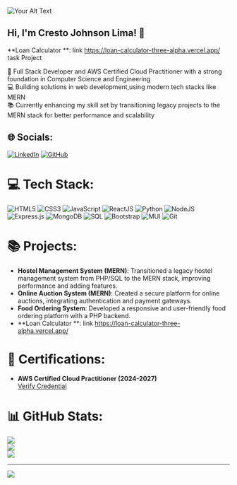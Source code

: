 ![Your Alt Text](assets/crestolima.gif)

## Hi, I'm Cresto Johnson Lima! 👋
**Loan Calculator **: link https://loan-calculator-three-alpha.vercel.app/   task Project 
 

🚀 Full Stack Developer and AWS Certified Cloud Practitioner with a strong foundation in Computer Science and Engineering<br/>
💻 Building solutions in web development,using modern tech stacks like MERN<br/>
📚 Currently enhancing my skill set by transitioning legacy projects to the MERN stack for better performance and scalability<br/>

## 🌐 Socials:
[![LinkedIn](https://img.shields.io/badge/LinkedIn-%230077B5.svg?logo=linkedin&logoColor=white)](https://linkedin.com/in/cresto-lima) [![GitHub](https://img.shields.io/badge/GitHub-%23121011.svg?logo=github&logoColor=white)](https://github.com/Crestolima)

# 💻 Tech Stack:
![HTML5](https://img.shields.io/badge/html5-%23E34F26.svg?style=for-the-badge&logo=html5&logoColor=white) 
![CSS3](https://img.shields.io/badge/css3-%231572B6.svg?style=for-the-badge&logo=css3&logoColor=white) 
![JavaScript](https://img.shields.io/badge/javascript-%23323330.svg?style=for-the-badge&logo=javascript&logoColor=%23F7DF1E) 
![ReactJS](https://img.shields.io/badge/reactjs-%2320232a.svg?style=for-the-badge&logo=react&logoColor=%2361DAFB) 
![Python](https://img.shields.io/badge/python-3670A0?style=for-the-badge&logo=python&logoColor=ffdd54)
![NodeJS](https://img.shields.io/badge/node.js-6DA55F?style=for-the-badge&logo=node.js&logoColor=white) 
![Express.js](https://img.shields.io/badge/express.js-%23404d59.svg?style=for-the-badge&logo=express&logoColor=%2361DAFB) 
![MongoDB](https://img.shields.io/badge/mongodb-%234ea94b.svg?style=for-the-badge&logo=mongodb&logoColor=white) 
![SQL](https://img.shields.io/badge/SQL-%23007ACC.svg?style=for-the-badge&logo=MicrosoftSQLServer&logoColor=white) 
![Bootstrap](https://img.shields.io/badge/bootstrap-%238511FA.svg?style=for-the-badge&logo=bootstrap&logoColor=white)
![MUI](https://img.shields.io/badge/MUI-%230081CB.svg?style=for-the-badge&logo=mui&logoColor=white)
![Git](https://img.shields.io/badge/git-%23F05033.svg?style=for-the-badge&logo=git&logoColor=white)

# 📚 Projects:
- **Hostel Management System (MERN)**: Transitioned a legacy hostel management system from PHP/SQL to the MERN stack, improving performance and adding features.
- **Online Auction System (MERN)**: Created a secure platform for online auctions, integrating authentication and payment gateways.
- **Food Ordering System**: Developed a responsive and user-friendly food ordering platform with a PHP backend.
- **Loan Calculator **: link https://loan-calculator-three-alpha.vercel.app/

# 📜 Certifications:
- **AWS Certified Cloud Practitioner (2024-2027)**  
[Verify Credential](https://cp.certmetrics.com/amazon/en/public/verify/credential/e4562bdf88af4cafa31664c297058d53?trk=public_profile_see-credential)

# 📊 GitHub Stats:
![](https://github-readme-stats.vercel.app/api?username=Crestolima&theme=dark&hide_border=false&include_all_commits=false&count_private=false)<br/>
![](https://github-readme-streak-stats.herokuapp.com/?user=Crestolima&theme=dark&hide_border=false)<br/>
![](https://github-readme-stats.vercel.app/api/top-langs/?username=Crestolima&theme=dark&hide_border=false&include_all_commits=false&count_private=false&layout=compact)

---

[![](https://visitcount.itsvg.in/api?id=Crestolima&icon=0&color=0)](https://visitcount.itsvg.in)

<!-- Proudly created with GPRM ( https://gprm.itsvg.in ) -->
